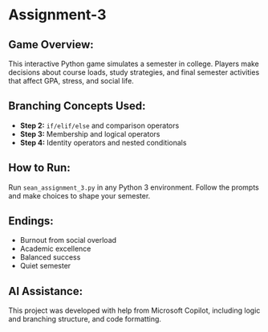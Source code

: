 # Assignment-3

## Game Overview:
This interactive Python game simulates a semester in college. Players make decisions about course loads, study strategies, and final semester activities that affect GPA, stress, and social life.

## Branching Concepts Used:
- **Step 2:** `if/elif/else` and comparison operators
- **Step 3:** Membership and logical operators
- **Step 4:** Identity operators and nested conditionals

## How to Run:
Run `sean_assignment_3.py` in any Python 3 environment. Follow the prompts and make choices to shape your semester.

## Endings:
- Burnout from social overload
- Academic excellence
- Balanced success
- Quiet semester

## AI Assistance:
This project was developed with help from Microsoft Copilot, including logic and branching structure, and code formatting.
